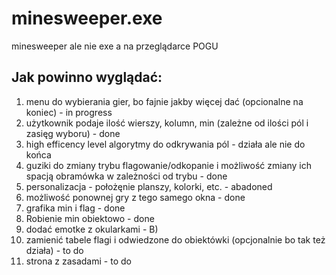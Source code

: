 # minesweeper.exe
minesweeper ale nie exe a na przeglądarce POGU

## Jak powinno wyglądać: 
1. menu do wybierania gier, bo fajnie jakby więcej dać (opcionalne na koniec) - in progress
2. użytkownik podaje ilość wierszy, kolumn, min (zależne od ilości pól i zasięg wyboru) - done
3. high efficency level algorytmy do odkrywania pól - działa ale nie do końca
4. guziki do zmiany trybu flagowanie/odkopanie i możliwość zmiany ich spacją obramówka w zależności od trybu - done
5. personalizacja - położęnie planszy, kolorki, etc. - abadoned
6. możliwość ponownej gry z tego samego okna - done
7. grafika min i flag - done
8. Robienie min obiektowo - done
9. dodać emotke z okularkami - B)
10. zamienić tabele flagi i odwiedzone do obiektówki (opcjonalnie bo tak też działa) - to do
11. strona z zasadami - to do
